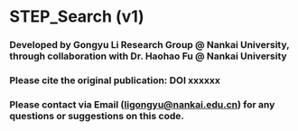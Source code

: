 # STEP_Search (v1)

### Developed by Gongyu Li Research Group @ Nankai University, through collaboration with Dr. Haohao Fu @ Nankai University

### Please cite the original publication: DOI xxxxxx

### Please contact via Email (ligongyu@nankai.edu.cn) for any questions or suggestions on this code.


